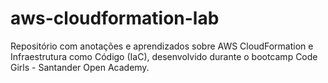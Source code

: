 # aws-cloudformation-lab
Repositório com anotações e aprendizados sobre AWS CloudFormation e Infraestrutura como Código (IaC), desenvolvido durante o bootcamp Code Girls - Santander Open Academy.
